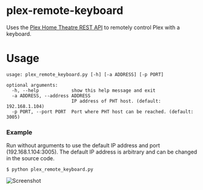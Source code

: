 # plex-remote-keyboard
Uses the [Plex Home Theatre REST API](https://code.google.com/p/plex-api/wiki/PlaybackControl) to remotely control Plex with a keyboard.

# Usage

```
usage: plex_remote_keyboard.py [-h] [-a ADDRESS] [-p PORT]

optional arguments:
  -h, --help            show this help message and exit
  -a ADDRESS, --address ADDRESS
                        IP address of PHT host. (default: 192.168.1.104)
  -p PORT, --port PORT  Port where PHT host can be reached. (default: 3005)
```

### Example

Run without arguments to use the default IP address and port (192.168.1.104:3005). The default IP address is arbitrary and can be changed in the source code.
```
$ python plex_remote_keyboard.py
```
![Screenshot](https://cloud.githubusercontent.com/assets/2266504/7202090/414c11b8-e50f-11e4-9d05-302f68f662c4.png)

